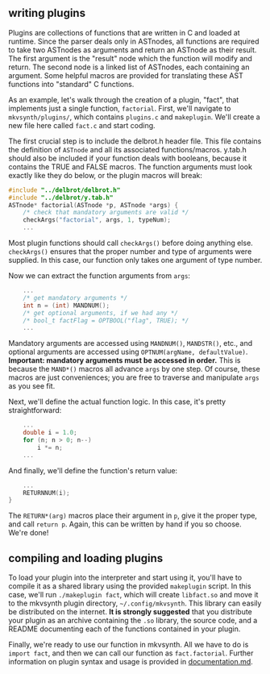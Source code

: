 ## writing plugins ##
Plugins are collections of functions that are written in C and loaded at runtime. Since the parser deals only in ASTnodes, all functions are required to take two ASTnodes as arguments and return an ASTnode as their result. The first argument is the "result" node which the function will modify and return. The second node is a linked list of ASTnodes, each containing an argument. Some helpful macros are provided for translating these AST functions into "standard" C functions.

As an example, let's walk through the creation of a plugin, "fact", that implements just a single function, `factorial`. First, we'll navigate to `mkvsynth/plugins/`, which contains `plugins.c` and `makeplugin`. We'll create a new file here called `fact.c` and start coding.

The first crucial step is to include the delbrot.h header file. This file contains the definition of `ASTnode` and all its associated functions/macros. y.tab.h should also be included if your function deals with booleans, because it contains the TRUE and FALSE macros. The function arguments must look exactly like they do below, or the plugin macros will break:

```c
#include "../delbrot/delbrot.h"
#include "../delbrot/y.tab.h"
ASTnode* factorial(ASTnode *p, ASTnode *args) {
    /* check that mandatory arguments are valid */
    checkArgs("factorial", args, 1, typeNum);
    ...
```
Most plugin functions should call `checkArgs()` before doing anything else. `checkArgs()` ensures that the proper number and type of arguments were supplied. In this case, our function only takes one argument of type number.

Now we can extract the function arguments from `args`:

```c
    ...
    /* get mandatory arguments */
    int n = (int) MANDNUM();
    /* get optional arguments, if we had any */
    /* bool_t factFlag = OPTBOOL("flag", TRUE); */
    ...
```

Mandatory arguments are accessed using `MANDNUM()`, `MANDSTR()`, etc., and optional arguments are accessed using `OPTNUM(argName, defaultValue)`. **Important: mandatory arguments must be accessed in order.** This is because the `MAND*()` macros all advance `args` by one step. Of course, these macros are just conveniences; you are free to traverse and manipulate `args` as you see fit.
 
Next, we'll define the actual function logic. In this case, it's pretty straightforward:

```c
    ...
    double i = 1.0;
    for (n; n > 0; n--)
        i *= n;
    ...
```

And finally, we'll define the function's return value:

```c
    ...
    RETURNNUM(i);
}
```

The `RETURN*(arg)` macros place their argument in `p`, give it the proper type, and call `return p`. Again, this can be written by hand if you so choose. We're done!

## compiling and loading plugins ##

To load your plugin into the interpreter and start using it, you'll have to compile it as a shared library using the provided `makeplugin` script. In this case, we'll run `./makeplugin fact`, which will create `libfact.so` and move it to the mkvsynth plugin directory, `~/.config/mkvsynth`. This library can easily be distributed on the internet. **It is strongly suggested** that you distribute your plugin as an archive containing the `.so` library, the source code, and a README documenting each of the functions contained in your plugin.

Finally, we're ready to use our function in mkvsynth. All we have to do is `import fact`, and then we can call our function as `fact.factorial`. Further information on plugin syntax and usage is provided in [documentation.md](documentation.md).
